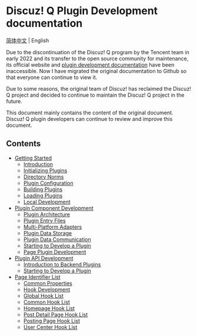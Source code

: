 # Discuz! Q Plugin Development documentation

[简体中文](./README.md) | English

Due to the discontinuation of the Discuz! Q program by the Tencent team in early 2022 and its transfer to the open source community for maintenance, its official website and [plugin development documentation](https://developer.discuz.chat/#/plugin/start) have been inaccessible. Now I have migrated the original documentation to Github so that everyone can continue to view it.

Due to some reasons, the original team of Discuz! has reclaimed the Discuz! Q project and decided to continue to maintain the Discuz! Q project in the future.

This document mainly contains the content of the original document. Discuz! Q plugin developers can continue to review and improve this document.

## Contents
 - [Getting Started](./start/)
   - [Introduction](./start/start.md)
   - [Initializing Plugins](./start/init.md)
   - [Directory Norms](./start/dir.md)
   - [Plugin Configuration](./start/config.md)
   - [Building Plugins](./start/build.md)
   - [Loading Plugins](./start/import.md)
   - [Local Development](./start/develop.md)
 - [Plugin Component Development](./components/)
   - [Plugin Architecture](./components/architecture.md)
   - [Plugin Entry Files](./components/entry.md)
   - [Multi-Platform Adapters](./components/adapter.md)
   - [Plugin Data Storage](./components/store.md)
   - [Plugin Data Communication](./components/connect.md)
   - [Starting to Develop a Plugin](./components/sample.md)
   - [Page Plugin Development](./components/page_plugin.md)
 - [Plugin API Development](./apis/)
   - [Introduction to Backend Plugins](./apis/be_start.md)
   - [Starting to Develop a Plugin](./apis/be_semple.md)
 - [Page Identifier List](./hooks/)
   - [Common Properties](./hooks/common_props.md)
   - [Hook Development](./hooks/hook_develop.md)
   - [Global Hook List](./hooks/plugin_system_hooks.md)
   - [Common Hook List](./hooks/plugin_global_hooks.md)
   - [Homepage Hook List](./hooks/plugin_index_hooks.md)
   - [Post Detail Page Hook List](./hooks/plugin_detail_hooks.md)
   - [Posting Page Hook List](./hooks/plugin_post_hooks.md)
   - [User Center Hook List](./hooks/plugin_user_center_hooks.md)